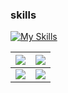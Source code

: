 ### skills

[![My Skills](https://skillicons.dev/icons?i=react,nextjs,js,ts,nodejs,firebase,py,html,css,cs,git,github,unity,gcp,aws)](https://skillicons.dev)

|![](https://github-readme-stats-six-azure.vercel.app/api?username=Taipoon&show_icons=true&count_private=true&theme=dark&hide_border=true)|![](https://github-profile-summary-cards.vercel.app/api/cards/profile-details?username=Taipoon&theme=dark)|
| :---: | :---: |
|![](https://github-readme-stats-six-azure.vercel.app/api/top-langs/?username=Taipoon&theme=dark&hide_border=true&include_all_commits=true&count_private=true&layout=compact&langs_count=8)|![](https://github-readme-streak-stats.herokuapp.com/?user=Taipoon&theme=dark&hide_border=true)|

<!--
**Taipoon/Taipoon** is a ✨ _special_ ✨ repository because its `README.md` (this file) appears on your GitHub profile.

Here are some ideas to get you started:

- 🔭 I’m currently working on ...
- 🌱 I’m currently learning ...
- 👯 I’m looking to collaborate on ...
- 🤔 I’m looking for help with ...
- 💬 Ask me about ...
- 📫 How to reach me: ...
- 😄 Pronouns: ...
- ⚡ Fun fact: ...
-->

